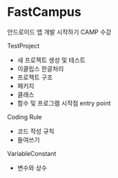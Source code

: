 # FastCampus
안드로이드 앱 개발 시작하기 CAMP 수강

TestProject
- 새 프로젝트 생성 및 테스트
- 이클립스 한글처리
- 프로젝트 구조
- 패키지
- 클래스
- 함수 및 프로그램 시작점 entry point

Coding Rule
- 코드 작성 규칙
- 들여쓰기

VariableConstant
- 변수와 상수


